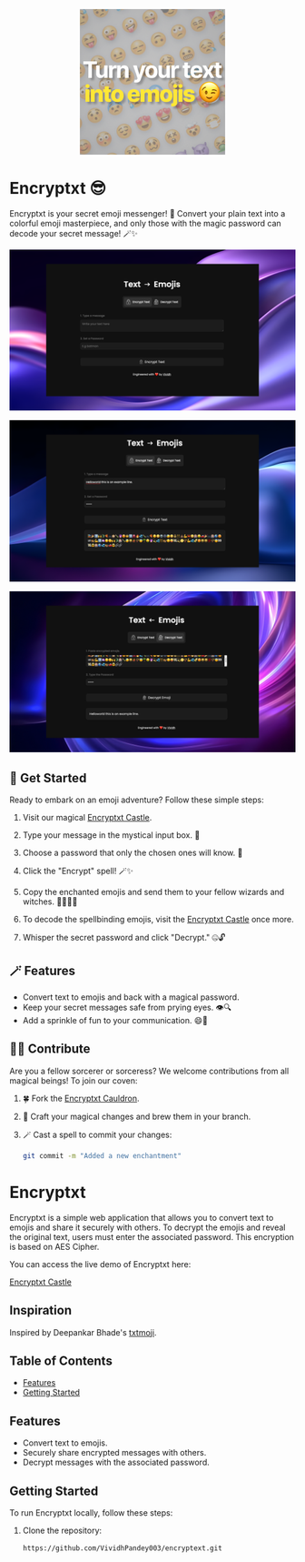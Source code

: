 <p align="center">
  <img src="https://github.com/VividhPandey003/encryptext/blob/main/images/metaimage.png?raw=true" alt="Encryptxt Logo">
</p>

# Encryptxt 😎

Encryptxt is your secret emoji messenger! 💌 Convert your plain text into a colorful emoji masterpiece, and only those with the magic password can decode your secret message! 🪄✨

![Screenshot](https://github.com/VividhPandey003/encryptext/blob/main/images/Slide1.png?raw=true)

![Screenshot](https://github.com/VividhPandey003/encryptext/blob/main/images/Slide2.png?raw=true)

![Screenshot](https://github.com/VividhPandey003/encryptext/blob/main/images/Slide3.png?raw=true)

## 🚀 Get Started

Ready to embark on an emoji adventure? Follow these simple steps:

1. Visit our magical <a href="https://encryptxt.netlify.app/" target="_blank">Encryptxt Castle</a>.

2. Type your message in the mystical input box. 📜

3. Choose a password that only the chosen ones will know. 🤫

4. Click the "Encrypt" spell! 🪄✨

5. Copy the enchanted emojis and send them to your fellow wizards and witches. 🧙‍♂️🧙‍♀️

6. To decode the spellbinding emojis, visit the <a href="https://encryptxt.netlify.app/" target="_blank">Encryptxt Castle</a> once more.

7. Whisper the secret password and click "Decrypt." 🤐🔓

## 🪄 Features

- Convert text to emojis and back with a magical password.
- Keep your secret messages safe from prying eyes. 👁️🔍
- Add a sprinkle of fun to your communication. 😄🎉

## 🧙‍♂️ Contribute

Are you a fellow sorcerer or sorceress? We welcome contributions from all magical beings! To join our coven:

1. 🍀 Fork the [Encryptxt Cauldron](https://github.com/VividhPandey003/encryptxt).

2. 🌟 Craft your magical changes and brew them in your branch.

3. 🪄 Cast a spell to commit your changes:

   ```sh
   git commit -m "Added a new enchantment"


# Encryptxt

Encryptxt is a simple web application that allows you to convert text to emojis and share it securely with others. To decrypt the emojis and reveal the original text, users must enter the associated password. This encryption is based on AES Cipher.

You can access the live demo of Encryptxt here: 

<a href="https://encryptxt.netlify.app/" target="_blank">Encryptxt Castle</a> 

## Inspiration

Inspired by Deepankar Bhade's [txtmoji](https://txtmoji.com/).

## Table of Contents
- [Features](#features)
- [Getting Started](#getting-started)

## Features

- Convert text to emojis.
- Securely share encrypted messages with others.
- Decrypt messages with the associated password.

## Getting Started

To run Encryptxt locally, follow these steps:

1. Clone the repository:

   ```sh
   https://github.com/VividhPandey003/encryptext.git
